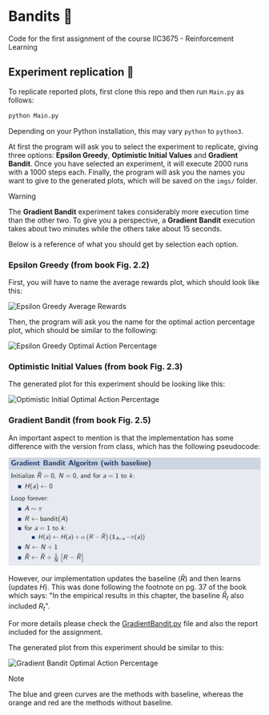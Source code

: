 # Bandits :slot_machine:
Code for the first assignment of the course IIC3675 - Reinforcement Learning

## Experiment replication :test_tube:
To replicate reported plots, first clone this repo and then run `Main.py` as follows:

```bash
python Main.py
```
Depending on your Python installation, this may vary `python` to `python3`.

At first the program will ask you to select the experiment to replicate, giving three options: **Epsilon Greedy**, **Optimistic Initial Values** and **Gradient Bandit**. Once you have selected an experiment, it will execute 2000 runs with a 1000 steps each. Finally, the program will ask you the names you want to give to the generated plots, which will be saved on the `imgs/` folder.

> [!WARNING]
> The **Gradient Bandit** experiment takes considerably more execution time than the other two. To give you a perspective, a **Gradient Bandit** execution takes about two minutes while the others take about 15 seconds.

Below is a reference of what you should get by selection each option.

### Epsilon Greedy  (from book Fig. 2.2)

First, you will have to name the average rewards plot, which should look like this:


![Epsilon Greedy Average Rewards](./imgs/a\)%20average_rewards.png)

Then, the program will ask you the name for the optimal action percentage plot, which should be similar to the following:


![Epsilon Greedy Optimal Action Percentage](./imgs/a\)%20optimal_action_percentage.png)

### Optimistic Initial Values (from book Fig. 2.3)

The generated plot for this experiment should be looking like this:


![Optimistic Initial Optimal Action Percentage](./imgs/c\)%20optimal_action_percentage.png)
### Gradient Bandit (from book Fig. 2.5)

An important aspect to mention is that the implementation has some difference with the version from class, which has the following pseudocode:

![Gradient Bandit pseudocode](./imgs/gradient_bandit_pseudocode.png)

However, our implementation updates the baseline ($\bar{R}$) and then learns (updates $H$). This was done following the footnote on pg. 37 of the book which says: "In the empirical results in this chapter, the baseline $\bar{R}_t$ also included $R_t$".

For more details please check the [GradientBandit.py](https://github.com/pedropalmav/RL-T1/blob/main/algorithms/GradientBandit.py) file and also the report included for the assignment.


The generated plot from this experiment should be similar to this:

![Gradient Bandit Optimal Action Percentage](./imgs/f\)%20optimal_action_percentage.png)

> [!NOTE]
> The blue and green curves are the methods with baseline, whereas the orange and red are the methods without baseline.
